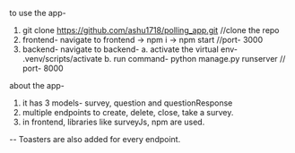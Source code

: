 to use the app- 
1. git clone https://github.com/ashu1718/polling_app.git    //clone the repo
2. frontend- navigate to frontend -> npm i -> npm start  //port- 3000
3. backend- navigate to backend-
     a. activate the virtual env- .venv/scripts/activate
     b. run command- python manage.py runserver // port- 8000

about the app-
1. it has 3 models- survey, question and questionResponse
2. multiple endpoints to create, delete, close, take a survey.
3. in frontend, libraries like surveyJs, npm are used.

-- Toasters are also added for every endpoint.
